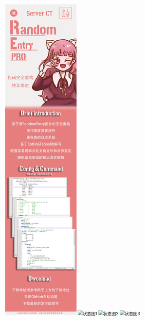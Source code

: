 ![宣传图](image/宣传页图片.png)
![状态图1](https://img.shields.io/github/v/release/BingZi-233/RandomEntryPro?style=for-the-badge&logo=appveyor)
![状态图2](https://img.shields.io/github/last-commit/BingZi-233/RandomEntryPro?style=for-the-badge&logo=appveyor)
![状态图3](https://img.shields.io/tokei/lines/github/BingZi-233/RandomEntryPro?style=for-the-badge&logo=appveyor)